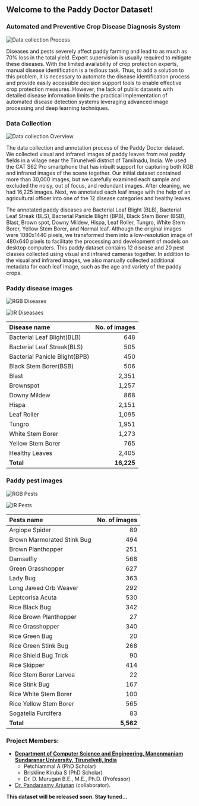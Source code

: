 ## Welcome to the Paddy Doctor Dataset!

### Automated and Preventive Crop Disease Diagnosis System

![Data collection Process](Data_Collection.png)

Diseases and pests severely affect paddy farming and lead to as much as 70% loss in the total yield. Expert supervision is usually required to mitigate these diseases. With the limited availability of crop protection experts, manual disease identification is a tedious task. Thus, to add a solution to this problem, it is necessary to automate the disease identification process and provide easily accessible decision support tools to enable effective crop protection measures. However, the lack of public datasets with detailed disease information limits the practical implementation of automated disease detection systems leveraging advanced image processing and deep learning techniques.

### Data Collection
![Data collection Overview](Datacollection_overview2.png)

The data collection and annotation process of the Paddy Doctor dataset. We collected visual and infrared images of paddy leaves from real paddy fields in a village near the Tirunelveli district of Tamilnadu, India. We used the CAT S62 Pro smartphone that has inbuilt support for capturing both RGB and infrared images of the scene together. Our initial dataset contained more than 30,000 images, but we carefully examined each sample and excluded the noisy, out of focus, and redundant images. After cleaning, we had 16,225 images. Next, we annotated each leaf image with the help of an agricultural officer into one of the 12 disease categories and healthy leaves. 

The annotated paddy diseases are Bacterial Leaf Blight (BLB), Bacterial Leaf Streak (BLS), Bacterial Panicle Blight (BPB), Black Stem Borer (BSB), Blast, Brown spot, Downy Mildew, Hispa, Leaf Roller, Tungro, White Stem Borer, Yellow Stem Borer, and Normal leaf.  Although the original images were 1080x1440 pixels, we transformed them into a low-resolution image of 480x640 pixels to facilitate the processing and development of models on desktop computers. This  paddy dataset contains 12 disease and 20 pest classes collected using visual and infrared cameras together. In addition to the visual and infrared images, we also manually collected additional metadata for each leaf image, such as the age and variety of the paddy crops.


<!-- **Paddy Doctor** is a visual and infrared image dataset collected from real paddy fields in Tamilnadu, India. 
This dataset contains over 22,000 labelled paddy leaf images across 12 disease and 20 pest classes collected using visual and infrared cameras together. It also contains additional metadata, such as paddy type and age. These uniques features make this dataset suitable for benchmarking and evaluating automated disease identification techniques. -->

### Paddy disease images
![RGB Diseases](RGB_disease_classes1.png)

![IR Diseasaes](ir_diseases.png)

|Disease name | No. of images |
| :--- | ---: |
|Bacterial Leaf Blight(BLB) | 648 |
|Bacterial Leaf Streak(BLS) | 505 |
|Bacterial Panicle Blight(BPB) | 450 |
|Black Stem Borer(BSB) | 506|
|Blast | 2,351 |
|Brownspot | 1,257 |
| Downy Mildew | 868|
|Hispa | 2,151|
|Leaf Roller | 1,095|
|Tungro | 1,951|
|White Stem Borer | 1,273|
|Yellow Stem Borer | 765|
|Healthy Leaves | 2,405|
|**Total** | **16,225**|

### Paddy pest images
![RGB Pests](RGBpests.png)

![IR Pests](irpests.png)

|Pests name | No. of images |
| :--- | ---: |
|Argiope Spider |  89 |
|Brown Marmorated Stink Bug | 494  |
|Brown Planthopper | 251 |
|Damselfly  |  568 |
|Green Grasshopper | 627 |
|Lady Bug | 363 |
|Long Jawed Orb Weaver | 292 |
|Leptcorisa Acuta | 530 |
|Rice Black Bug | 342 |
|Rice Brown Planthopper| 27 |
|Rice Grasshopper | 340 |
|Rice Green Bug | 20 |
|Rice Green Stink Bug| 268 |
|Rice Shield Bug Trick | 90 |
|Rice Skipper | 414|
|Rice Stem Borer Larvea | 22 |
|Rice Stink Bug| 167 |
|Rice White Stem Borer| 100 
|Rice Yellow Stem Borer| 565 |
|Sogatella Furcifera| 83 |
|**Total** | **5,562**|

### Project Members: 

- **[Department of Computer Science and Engineering,  Manonmaniam Sundaranar University, Tirunelveli, India](https://www.msuniv.ac.in/Academic/Department/ComputerScience/Overview)**
   - Petchiammal A (PhD Scholar) 
   - Briskline Kiruba S (PhD Scholar)
   - Dr. D. Murugan B.E., M.E., Ph.D. (Professor)
- [Dr. Pandarasmy Arjunan](https://www.samy101.com/) (collaborator).

**This dataset will be released soon. Stay tuned...**
